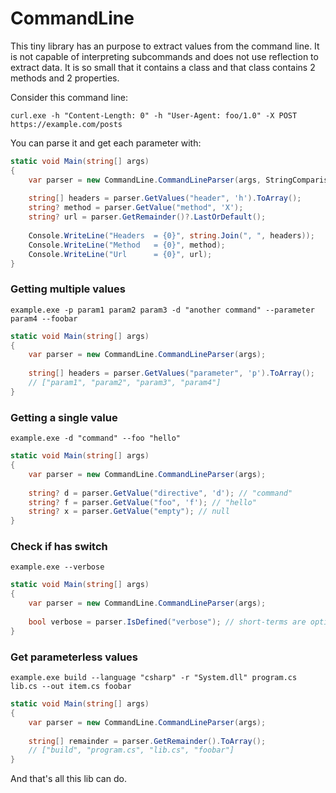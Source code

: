 # CommandLine

This tiny library has an purpose to extract values
from the command line. It is not capable of interpreting
subcommands and does not use reflection to extract data.
It is so small that it contains a class and that
class contains 2 methods and 2 properties.

Consider this command line:

```
curl.exe -h "Content-Length: 0" -h "User-Agent: foo/1.0" -X POST https://example.com/posts
```

You can parse it and get each parameter with:

```csharp
static void Main(string[] args)
{
    var parser = new CommandLine.CommandLineParser(args, StringComparison.InvariantCulture);
    
    string[] headers = parser.GetValues("header", 'h').ToArray();
    string? method = parser.GetValue("method", 'X');
    string? url = parser.GetRemainder()?.LastOrDefault();
        
    Console.WriteLine("Headers  = {0}", string.Join(", ", headers));
    Console.WriteLine("Method   = {0}", method);
    Console.WriteLine("Url      = {0}", url);
}
```

### Getting multiple values

```
example.exe -p param1 param2 param3 -d "another command" --parameter param4 --foobar
```

```csharp
static void Main(string[] args)
{
    var parser = new CommandLine.CommandLineParser(args);
    
    string[] headers = parser.GetValues("parameter", 'p').ToArray();
    // ["param1", "param2", "param3", "param4"]
}
```

### Getting a single value

```
example.exe -d "command" --foo "hello"
```

```csharp
static void Main(string[] args)
{
    var parser = new CommandLine.CommandLineParser(args);
    
    string? d = parser.GetValue("directive", 'd'); // "command"
    string? f = parser.GetValue("foo", 'f'); // "hello"
    string? x = parser.GetValue("empty"); // null
}
```

### Check if has switch

```
example.exe --verbose
```

```csharp
static void Main(string[] args)
{
    var parser = new CommandLine.CommandLineParser(args);
    
    bool verbose = parser.IsDefined("verbose"); // short-terms are optional for all methods
}
```

### Get parameterless values

```
example.exe build --language "csharp" -r "System.dll" program.cs lib.cs --out item.cs foobar
```

```csharp
static void Main(string[] args)
{
    var parser = new CommandLine.CommandLineParser(args);
    
    string[] remainder = parser.GetRemainder().ToArray();
    // ["build", "program.cs", "lib.cs", "foobar"]
}
```

And that's all this lib can do.